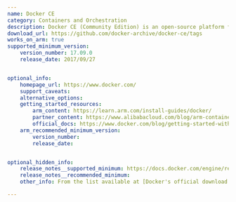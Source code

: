 ```yaml
---
name: Docker CE
category: Containers and Orchestration
description: Docker CE (Community Edition) is an open-source platform for developing, shipping, and running applications in containers.
download_url: https://github.com/docker-archive/docker-ce/tags
works_on_arm: true
supported_minimum_version: 
    version_number: 17.09.0
    release_date: 2017/09/27


optional_info:
    homepage_url: https://www.docker.com/
    support_caveats:
    alternative_options: 
    getting_started_resources:
        arm_content: https://learn.arm.com/install-guides/docker/
        partner_content: https://www.alibabacloud.com/blog/arm-container-applications-accelerating-development-and-testing_595802
        official_docs: https://www.docker.com/blog/getting-started-with-docker-for-arm-on-linux/
    arm_recommended_minimum_version:
        version_number:
        release_date:


optional_hidden_info:
    release_notes__supported_minimum: https://docs.docker.com/engine/release-notes/17.09/
    release_notes__recommended_minimum:
    other_info: From the list available at [Docker's official download page](https://download.docker.com/linux/static/stable/aarch64/) for ARM64, it is clear that Docker CE 17.09.0 rolled out initial support for ARM64 architecture.

---
```

